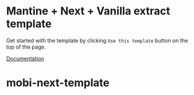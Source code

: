 # Mantine + Next + Vanilla extract template

Get started with the template by clicking `Use this template` button on the top of the page.

[Documentation](https://mantine.dev/styles/vanilla-extract/)
# mobi-next-template
